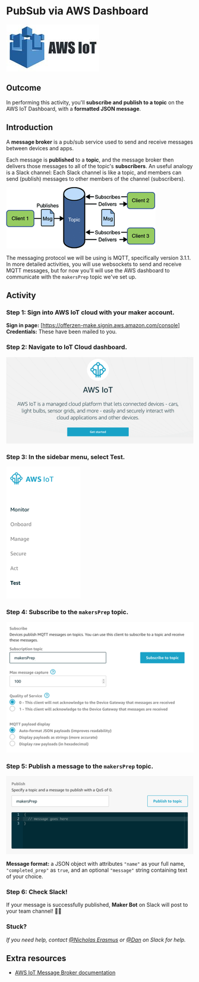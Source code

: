 # PubSub via AWS Dashboard

![AWS IoT logo](/images/aws-iot-logo.jpg)

## Outcome

In performing this activity, you'll __subscribe and publish to a topic__ on the AWS IoT Dashboard, with a __formatted JSON message__.

## Introduction

A **message broker** is a pub/sub service used to send and receive messages between devices and apps. 

Each message is **published** to a **topic**, and the message broker then delivers those messages to all of the topic's **subscribers**. An useful analogy is a Slack channel: Each Slack channel is like a topic, and members can send (publish) messages to other members of the channel (subscribers).

![PubSub flow](/images/pubsub-flow.gif)

The messaging protocol we will be using is MQTT, specifically version 3.1.1. In more detailed activities, you will use websockets to send and receive MQTT messages, but for now you'll will use the AWS dashboard to communicate with the `makersPrep` topic we've set up.


## Activity

### Step 1: Sign into AWS IoT cloud with your maker account.

**Sign in page:** [https://offerzen-make.signin.aws.amazon.com/console]  
**Credentials:** These have been mailed to you.


### Step 2: Navigate to IoT Cloud dashboard.

  ![IoT Cloud dashboard landing](images/aws_iot_landing.png)


### Step 3: In the sidebar menu, select **Test**.

  <img src="images/aws_iot_sidebar.png" width=200 />


### Step 4: Subscribe to the `makersPrep` topic.  

  <img src="images/aws_iot_subscribe.png" width=650 />


### Step 5: Publish a message to the `makersPrep` topic.

  <img src="images/aws_iot_publish.png" alt="images/aws_iot_publish.png" width=650 />

  **Message format:** a JSON object with attributes `"name"` as your full name, `"completed_prep"` as `true`, and an optional `"message"` string containing text of your choice.

### Step 6: Check Slack!

If your message is successfully published, **Maker Bot** on Slack will post to your team channel! 🤖🌈


### Stuck?

_If you need help, contact [@Nicholas Erasmus](https://offerzen-make.slack.com/messages/DA5HF1659) or [@Dan](https://offerzen-make.slack.com/messages/D9M8BBRNW) on Slack for help._



## Extra resources
- [AWS IoT Message Broker documentation](https://docs.aws.amazon.com/iot/latest/developerguide/iot-message-broker.html)


